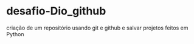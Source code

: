 # desafio-Dio_github
criação de um repositório usando git e github e salvar projetos feitos em Python
